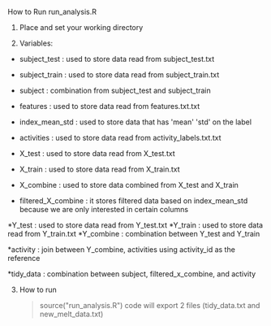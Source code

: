 How to Run run_analysis.R
1. Place and set your working directory

2. Variables:
 * subject_test   : used to store data read from subject_test.txt
 * subject_train  : used to store data read from subject_train.txt
 * subject        : combination from subject_test and subject_train
 
 * features       : used to store data read from features.txt.txt
 * index_mean_std : used to store data that has 'mean' 'std' on the label
 
 * activities     : used to store data read from activity_labels.txt.txt
 * X_test         : used to store data read from X_test.txt
 * X_train        : used to store data read from X_train.txt
 * X_combine      : used to store data combined from X_test and X_train
 * filtered_X_combine : it stores filtered data based on index_mean_std because we are only interested in certain columns
 
 *Y_test    : used to store data read from Y_test.txt
 *Y_train   : used to store data read from Y_train.txt
 *Y_combine : combination between Y_test and Y_train
 
 *activity  : join between Y_combine, activities using activity_id as the reference
 
 *tidy_data : combination between subject, filtered_x_combine, and activity


3. How to run 
   >source("run_analysis.R")
   code will export 2 files (tidy_data.txt and new_melt_data.txt)   